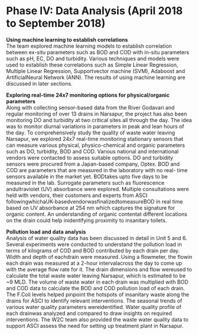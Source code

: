 # Phase IV: Data Analysis \(April 2018 to September 2018\)

**Using machine learning to establish correlations**  
The team explored machine learning models to establish correlation between ex-situ parameters such as BOD and COD with in-situ parameters such as pH, EC, DO and turbidity. Various techniques and models were used to establish these correlations such as Simple Linear Regression, Multiple Linear Regression, Supportvector machine \(SVM\), Adaboost and ArtificialNeural Network \(ANN\). The results of using machine learning are discussed in later sections.

**Exploring real-time 24x7 monitoring options for physical/organic parameters**  
Along with collecting sensor-based data from the River Godavari and regular monitoring of over 13 drains in Narsapur, the project has also been monitoring DO and turbidity at two critical sites all through the day. The idea was to monitor diurnal variations in parameters in peak and lean hours of the day. To comprehensively study the quality of waste water leaving Narsapur, we explored 24x7 real-time monitoring stationary sensors that can measure various physical, physico-chemical and organic parameters such as DO, turbidity, BOD and COD. Various national and international vendors were contacted to assess suitable options. DO and turbidity sensors were procured from a Japan-based company, Optex. BOD and COD are parameters that are measured in the laboratory with no real- time sensors available in the market yet. BODtakes upto five days to be measured in the lab. Surrogate parameters such as fluorescence andultraviolet \(UV\) absorbance were explored. Multiple consultations were held with vendors, their customers and experts from ASCI followingwhichaUK-basedvendorwasfinalizedtomeasureBOD in real time based on UV absorbance at 254 nm which captures the signature for organic content. An understanding of organic contentat different locations on the drain could help inidentifying proximity to insanitary toilets.

**Pollution load and data analysis**  
Analysis of water quality data has been discussed in detail in Unit 5 and 6. Several experiments were conducted to understand the pollution load in terms of kilograms of COD and BOD contributed by each drain per day. Width and depth of eachdrain were measured. Using a flowmeter, the flowin each drain was measured at a 2-hour intervalacross the day to come up with the average flow rate for it. The drain dimensions and flow wereused to calculate the total waste water leaving Narsapur, which is estimated to be ~9 MLD. The volume of waste water in each drain was multiplied with BOD and COD data to calculate the BOD and COD pollution load of each drain. The F.Coli levels helped pinpoint the hotspots of insanitary waste along the drains for ASCI to identify relevant interventions. The seasonal trends of various water quality parameters wereidentified. Water quality profile of each drainwas analyzed and compared to draw insights on required interventions. The W2C team also provided the waste water quality data to support ASCI assess the need for setting up treatment plant in Narsapur.

